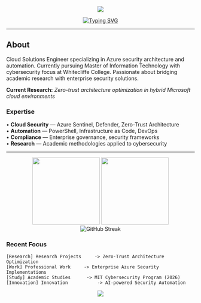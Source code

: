 <div align="center">
  <img src="https://capsule-render.vercel.app/api?type=soft&color=0:667eea,100:764ba2&height=150&section=header&text=Ariff%20Mohamed&fontSize=50&fontColor=ffffff&fontAlignY=55" />
</div>

<div align="center">
  
  [![Typing SVG](https://readme-typing-svg.herokuapp.com?font=SF+Pro+Display&weight=300&size=24&pause=1000&color=667EEA&center=true&vCenter=true&width=600&lines=Cloud+Solutions+Engineer;Azure+Security+Specialist;MIT+Cybersecurity+Student;PowerShell+Automation+Expert;Research-Driven+Innovation)](https://git.io/typing-svg)
  
</div>

---

## About

Cloud Solutions Engineer specializing in Azure security architecture and automation. Currently pursuing Master of Information Technology with cybersecurity focus at Whitecliffe College. Passionate about bridging academic research with enterprise security solutions.

**Current Research:** *Zero-trust architecture optimization in hybrid Microsoft cloud environments*

### Expertise

• **Cloud Security** — Azure Sentinel, Defender, Zero-Trust Architecture  
• **Automation** — PowerShell, Infrastructure as Code, DevOps  
• **Compliance** — Enterprise governance, security frameworks  
• **Research** — Academic methodologies applied to cybersecurity

---

<div align="center">
  <img height="180em" src="https://github-readme-stats.vercel.app/api?username=a-ariff&show_icons=true&theme=calm&include_all_commits=true&count_private=true&hide_border=true&bg_color=f8fafc&title_color=667eea&icon_color=764ba2&text_color=2d3748"/>
  <img height="180em" src="https://github-readme-stats.vercel.app/api/top-langs/?username=a-ariff&layout=compact&langs_count=7&theme=calm&hide_border=true&bg_color=f8fafc&title_color=667eea&text_color=2d3748"/>
</div>

<div align="center">
  <img src="https://github-readme-streak-stats.herokuapp.com/?user=a-ariff&theme=calm&hide_border=true&background=f8fafc&ring=667eea&fire=764ba2&currStreakLabel=667eea" alt="GitHub Streak" />
</div>

### Recent Focus

```
[Research] Research Projects     -> Zero-Trust Architecture Optimization
[Work] Professional Work     -> Enterprise Azure Security Implementations  
[Study] Academic Studies      -> MIT Cybersecurity Program (2026)
[Innovation] Innovation           -> AI-powered Security Automation
```

<div align="center">
  <img src="https://capsule-render.vercel.app/api?type=soft&color=0:667eea,100:764ba2&height=50&section=footer"/>
</div>
